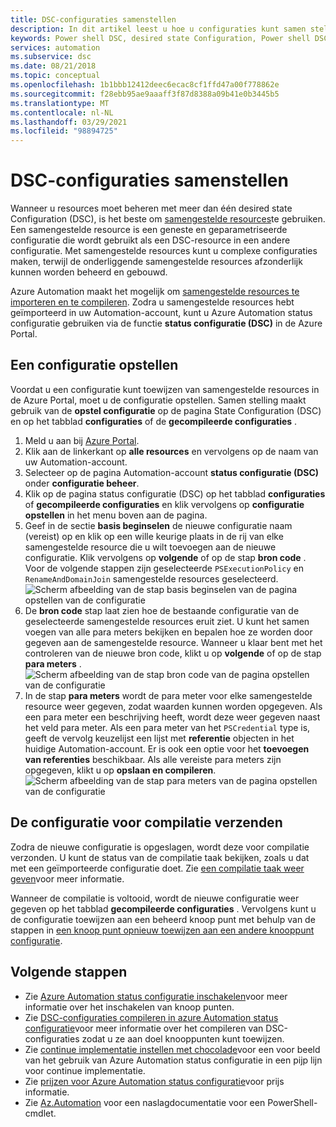 ```yaml
---
title: DSC-configuraties samenstellen
description: In dit artikel leest u hoe u configuraties kunt samen stellen met behulp van samengestelde resources in Azure Automation status configuratie.
keywords: Power shell DSC, desired state Configuration, Power shell DSC Azure, samengestelde resources
services: automation
ms.subservice: dsc
ms.date: 08/21/2018
ms.topic: conceptual
ms.openlocfilehash: 1b1bbb12412deec6ecac8cf1ffd47a00f778862e
ms.sourcegitcommit: f28ebb95ae9aaaff3f87d8388a09b41e0b3445b5
ms.translationtype: MT
ms.contentlocale: nl-NL
ms.lasthandoff: 03/29/2021
ms.locfileid: "98894725"
---
```

# <a name="compose-dsc-configurations"></a>DSC-configuraties samenstellen

Wanneer u resources moet beheren met meer dan één desired state Configuration (DSC), is het beste om [samengestelde resources](/powershell/scripting/dsc/resources/authoringresourcecomposite)te gebruiken. Een samengestelde resource is een geneste en geparametriseerde configuratie die wordt gebruikt als een DSC-resource in een andere configuratie. Met samengestelde resources kunt u complexe configuraties maken, terwijl de onderliggende samengestelde resources afzonderlijk kunnen worden beheerd en gebouwd.

Azure Automation maakt het mogelijk om [samengestelde resources te importeren en te compileren](automation-dsc-compile.md). Zodra u samengestelde resources hebt geïmporteerd in uw Automation-account, kunt u Azure Automation status configuratie gebruiken via de functie **status configuratie (DSC)** in de Azure Portal.

## <a name="compose-a-configuration"></a>Een configuratie opstellen

Voordat u een configuratie kunt toewijzen van samengestelde resources in de Azure Portal, moet u de configuratie opstellen. Samen stelling maakt gebruik van de **opstel configuratie** op de pagina State Configuration (DSC) en op het tabblad **configuraties** of de **gecompileerde configuraties** .

1. Meld u aan bij [Azure Portal](https://portal.azure.com).
1. Klik aan de linkerkant op **alle resources** en vervolgens op de naam van uw Automation-account.
1. Selecteer op de pagina Automation-account **status configuratie (DSC)** onder **configuratie beheer**.
1. Klik op de pagina status configuratie (DSC) op het tabblad **configuraties** of **gecompileerde configuraties** en klik vervolgens op **configuratie opstellen** in het menu boven aan de pagina.
1. Geef in de sectie **basis beginselen** de nieuwe configuratie naam (vereist) op en klik op een wille keurige plaats in de rij van elke samengestelde resource die u wilt toevoegen aan de nieuwe configuratie. Klik vervolgens op **volgende** of op de stap **bron code** . Voor de volgende stappen zijn geselecteerde `PSExecutionPolicy` en `RenameAndDomainJoin` samengestelde resources geselecteerd.
   ![Scherm afbeelding van de stap basis beginselen van de pagina opstellen van de configuratie](./media/compose-configurationwithcompositeresources/compose-configuration-basics.png)
1. De **bron code** stap laat zien hoe de bestaande configuratie van de geselecteerde samengestelde resources eruit ziet. U kunt het samen voegen van alle para meters bekijken en bepalen hoe ze worden door gegeven aan de samengestelde resource. Wanneer u klaar bent met het controleren van de nieuwe bron code, klikt u op **volgende** of op de stap **para meters** .
   ![Scherm afbeelding van de stap bron code van de pagina opstellen van de configuratie](./media/compose-configurationwithcompositeresources/compose-configuration-sourcecode.png)
1. In de stap **para meters** wordt de para meter voor elke samengestelde resource weer gegeven, zodat waarden kunnen worden opgegeven. Als een para meter een beschrijving heeft, wordt deze weer gegeven naast het veld para meter. Als een para meter van het `PSCredential` type is, geeft de vervolg keuzelijst een lijst met **referentie** objecten in het huidige Automation-account. Er is ook een optie voor het **toevoegen van referenties** beschikbaar. Als alle vereiste para meters zijn opgegeven, klikt u op **opslaan en compileren**.
   ![Scherm afbeelding van de stap para meters van de pagina opstellen van de configuratie](./media/compose-configurationwithcompositeresources/compose-configuration-parameters.png)

## <a name="submit-the-configuration-for-compilation"></a>De configuratie voor compilatie verzenden

Zodra de nieuwe configuratie is opgeslagen, wordt deze voor compilatie verzonden. U kunt de status van de compilatie taak bekijken, zoals u dat met een geïmporteerde configuratie doet. Zie [een compilatie taak weer geven](automation-dsc-getting-started.md#view-a-compilation-job)voor meer informatie.

Wanneer de compilatie is voltooid, wordt de nieuwe configuratie weer gegeven op het tabblad **gecompileerde configuraties** . Vervolgens kunt u de configuratie toewijzen aan een beheerd knoop punt met behulp van de stappen in [een knoop punt opnieuw toewijzen aan een andere knooppunt configuratie](automation-dsc-getting-started.md#reassign-a-node-to-a-different-node-configuration).

## <a name="next-steps"></a>Volgende stappen

- Zie [Azure Automation status configuratie inschakelen](automation-dsc-onboarding.md)voor meer informatie over het inschakelen van knoop punten.
- Zie [DSC-configuraties compileren in azure Automation status configuratie](automation-dsc-compile.md)voor meer informatie over het compileren van DSC-configuraties zodat u ze aan doel knooppunten kunt toewijzen.
- Zie [continue implementatie instellen met chocolade](automation-dsc-cd-chocolatey.md)voor een voor beeld van het gebruik van Azure Automation status configuratie in een pijp lijn voor continue implementatie.
- Zie [prijzen voor Azure Automation status configuratie](https://azure.microsoft.com/pricing/details/automation/)voor prijs informatie.
- Zie [Az.Automation](/powershell/module/az.automation) voor een naslagdocumentatie voor een PowerShell-cmdlet.
